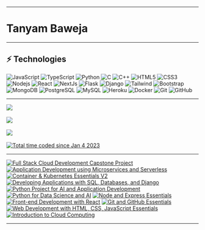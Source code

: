 <hr />

# Tanyam Baweja

<hr />

<!-- Techonlogy Sheilds -->
<!-- https://shields.io/badge/-<lable>-<color>?style=flat&logo=<logo name from simple icons> -->
## ⚡ Technologies
![JavaScript](https://img.shields.io/badge/-JavaScript-black?style=flat&logo=javascript)
![TypeScript](https://img.shields.io/badge/-TypeScript-00446e?style=flat&logo=typescript)
![Python](https://img.shields.io/badge/-Python-black?style=flat&logo=Python)
![C](https://img.shields.io/badge/-C-00599C?style=flat&logo=c)
![C++](https://img.shields.io/badge/-C++-00599C?style=flat&logo=cplusplus)
![HTML5](https://img.shields.io/badge/-HTML5-E34F26?style=flat&logo=html5&logoColor=white)
![CSS3](https://img.shields.io/badge/-CSS3-1572B6?style=flat&logo=css3)
![Nodejs](https://img.shields.io/badge/-Nodejs-black?style=flat&logo=Node.js)
![React](https://img.shields.io/badge/-React-black?style=flat&logo=react)
![NextJs](https://img.shields.io/badge/-NextJs-black?style=flat&logo=nextdotjs)
![Flask](https://img.shields.io/badge/-Flask-black?style=flat&logo=flask)
![Django](https://img.shields.io/badge/-Django-092E20?style=flat&logo=django)
![Tailwind](https://img.shields.io/badge/-Tailwind-blue?style=flat&logo=tailwindcss)
![Bootstrap](https://img.shields.io/badge/-Bootstrap-563D7C?style=flat&logo=bootstrap)
![MongoDB](https://img.shields.io/badge/-MongoDB-black?style=flat&logo=mongodb)
![PostgreSQL](https://img.shields.io/badge/-PostgreSQL-336791?style=flat&logo=postgresql)
![MySQL](https://img.shields.io/badge/-MySQL-black?style=flat&logo=mysql)
![Heroku](https://img.shields.io/badge/-Heroku-430098?style=flat&logo=heroku)
![Docker](https://img.shields.io/badge/-Docker-black?style=flat&logo=docker)
![Git](https://img.shields.io/badge/-Git-black?style=flat&logo=git)
![GitHub](https://img.shields.io/badge/-GitHub-181717?style=flat&logo=github)


<hr />

<!-- Custom Personalized stats -->
<!-- https://github.com/anuraghazra/github-readme-stats -->
<a href="https://github.com/t4nae">
  <img align="center" src="https://github-readme-stats.vercel.app/api/top-langs/?username=t4nae&layout=compact&theme=transparent" />
  <br />
  <br />
  <img align="center" src="https://github-readme-stats.vercel.app/api?username=T4nae&theme=transparent&show_icons=true&rank_icon=github&hide=stars" />
</a>
<br />
<br />
<a href="https://wakatime.com/@T4nae">
  <img align="center"  src="https://github-readme-stats.vercel.app/api/wakatime?username=T4nae&layout=compact&theme=transparent" />
</a>
<br />
<br />
<a href="https://wakatime.com/@9c7edb95-27d6-44f8-820b-9c30da8cbd08">
   <img src="https://wakatime.com/badge/user/9c7edb95-27d6-44f8-820b-9c30da8cbd08.svg" alt="Total time coded since Jan 4 2023" />
</a>
<hr />

<!--START_SECTION:badges-->
[![Full Stack Cloud Development Capstone Project](https://images.credly.com/size/100x100/images/fa418e1b-119d-4e79-b663-e6c20dfff214/Full_Stack_Cloud_Development_Capstone_Project.png)](http://www.credly.com/badges/4a39ebd7-b643-4fec-a177-0345e384fad9 "Full Stack Cloud Development Capstone Project")
[![Application Development using Microservices and Serverless](https://images.credly.com/size/100x100/images/49c40b34-794d-41c6-ace2-ec9a53a175de/Application_Development_using_Microservices_and_Serverless.png)](http://www.credly.com/badges/b4173f8f-c999-4472-b2ec-939169f50729 "Application Development using Microservices and Serverless")
[![Container & Kubernetes Essentials V2](https://images.credly.com/size/100x100/images/5e15f28e-93cb-4e91-9813-febd4b72c53f/image.png)](http://www.credly.com/badges/311cfea2-2798-44c8-9f2f-c2a13b96f56d "Container & Kubernetes Essentials V2")
[![Developing Applications with SQL, Databases, and Django](https://images.credly.com/size/100x100/images/a3ff2154-3ad0-4bbf-8405-c84e777bdc9a/Developing_Applications_with_SQL__Databases__and_Django.png)](http://www.credly.com/badges/8066fef7-c61c-4a8b-bcdf-55527d8d0be2 "Developing Applications with SQL, Databases, and Django")
[![Python Project for AI and Application Development](https://images.credly.com/size/100x100/images/3cd98d8a-c224-4f8f-a839-d0a87422f2c1/Python_Project_for_AI_and_Application_Development.png)](http://www.credly.com/badges/e00c14ab-2c7b-483f-bcb1-a60058171e2f "Python Project for AI and Application Development")
[![Python for Data Science and AI](https://images.credly.com/size/100x100/images/0571ab1d-f43b-43d9-9c68-8ebd0ebd61b7/Python_for_Data_Sci_and_AI_Foundational.png)](http://www.credly.com/badges/856c08da-c3c6-4d58-a744-8710ac124657 "Python for Data Science and AI")
[![Node and Express Essentials](https://images.credly.com/size/100x100/images/482f703c-e221-4667-91e6-4322c3210bc0/image.png)](http://www.credly.com/badges/1d2e689e-fe8e-4702-a7ae-20b2bab2e2f1 "Node and Express Essentials")
[![Front-end Development with React](https://images.credly.com/size/100x100/images/9dcdc294-79a6-47e5-a769-708c29c7c497/image.png)](http://www.credly.com/badges/c9538c5c-4a2a-473c-8eb3-54ec7e20eec5 "Front-end Development with React")
[![Git and GitHub Essentials](https://images.credly.com/size/100x100/images/23859131-d0ff-4f44-900f-bac86165b941/image.png)](http://www.credly.com/badges/f3686b5f-01b6-4fe4-9481-5f08172eb92f "Git and GitHub Essentials")
[![Web Development with HTML, CSS, JavaScript Essentials](https://images.credly.com/size/100x100/images/6240e108-1407-4773-8621-cc2e4736d4e6/Web_Development_with_HTML-CSS-JavaScript_Essentials.png)](http://www.credly.com/badges/8d5ef0f0-b9df-47f9-a6d6-2ccddd692a3a "Web Development with HTML, CSS, JavaScript Essentials")
[![Introduction to Cloud Computing](https://images.credly.com/size/100x100/images/2d178f89-4816-4190-8c4a-3bdbfec9db01/Dev_Skills_Network_-_Cloud_Computing_Core.png)](http://www.credly.com/badges/56636883-feb7-419e-b8c3-b74f95268e16 "Introduction to Cloud Computing")
<!--END_SECTION:badges-->
<hr />
